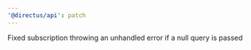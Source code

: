 ```yaml
---
'@directus/api': patch
---
```


Fixed subscription throwing an unhandled error if a null query is passed
